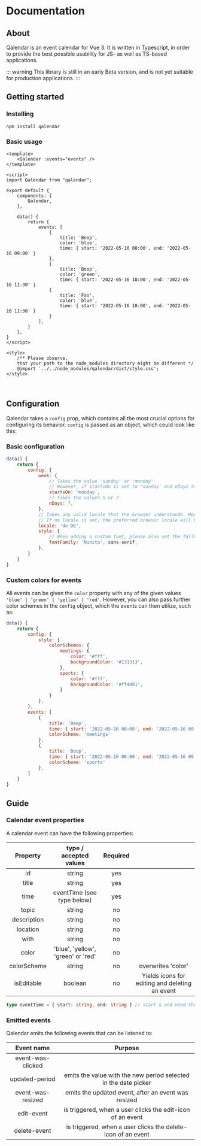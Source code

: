 # Documentation
## About
Qalendar is an event calendar for Vue 3. It is written in Typescript, in order to provide the best possible usability for JS- as well as TS-based applications.

::: warning
This library is still in an early Beta version, and is not yet suitable for production applications.
:::

## Getting started

### Installing

```
npm install qalendar
```

### Basic usage

``` vue
<template>
    <Qalendar :events="events" />
</template>

<script>
import Qalendar from "qalendar";

export default {
    components: {
        Qalendar,
    },

    data() {
        return {
            events: [
                {
                    title: 'Beep',
                    color: 'blue',
                    time: { start: '2022-05-16 08:00', end: '2022-05-16 09:00' }
                },
                {
                    title: 'Boop',
                    color: 'green',
                    time: { start: '2022-05-16 10:00', end: '2022-05-16 11:30' }
                {
                    title: 'Foo',
                    color: 'blue',
                    time: { start: '2022-05-16 10:00', end: '2022-05-16 11:30' }
                }
            ],
        }
    },
}
</script>

<style>
    /** Please observe,
    that your path to the node_modules directory might be different */
    @import '../../node_modules/qalendar/dist/style.css';
</style>
```

<br>

<script setup>
import Qalendar from '../src/Qalendar.vue'
</script>

<Qalendar :selected-date-default="new Date(2022, 4, 16)" :events="[ { title: 'Foo', color: 'blue', time: { start: '2022-05-16 08:00', end: '2022-05-16 09:00' } }, { title: 'Bar', color: 'green', time: { start: '2022-05-16 10:00', end: '2022-05-16 11:30' } }, { title: 'Foo', color: 'blue', time: { start: '2022-05-16 10:00', end: '2022-05-16 11:30' } } ]" />

## Configuration

Qalendar takes a `config` prop, which contains all the most crucial options for configuring its behavior. `config` is passed as an object, which could look like this:

### Basic configuration

``` js
data() {
    return {
        config: {
            week: {
                // Takes the value 'sunday' or 'monday'
                // However, if startsOn is set to 'sunday' and nDays to 5, the week displayed will be Monday - Friday
                startsOn: 'monday',
                // Takes the values 5 or 7.
                nDays: 7,
            },
            // Takes any valid locale that the browser understands. However, not all locales have been thorougly tested in Qalendar
            // If no locale is set, the preferred browser locale will be used
            locale: 'de-DE',
            style: {
                // When adding a custom font, please also set the fallback(s) yourself
                fontFamily: 'Nunito', sans-serif,
            },
        }
    }
}
```

### Custom colors for events

All events can be given the `color` property with any of the given values `'blue' | 'green' | 'yellow' | 'red'`. However, you can also pass further color schemes in the `config` object, which the events can then utilize, such as:

``` js
data() {
    return {
        config: {
            style: {
                colorSchemes: {
                    meetings: {
                        color: '#fff',
                        backgroundColor: '#131313',
                    },
                    sports: {
                        color: '#fff',
                        backgroundColor: '#ff4081',
                    }
                }
            },
        },
        events: [
            {
                title: 'Beep',
                time: { start: '2022-05-16 08:00', end: '2022-05-16 09:00' },
                colorScheme: 'meetings'
            },
            {
                title: 'Boop',
                time: { start: '2022-05-16 08:00', end: '2022-05-16 09:00' },
                colorScheme: 'sports'
            },
        ]
    }
}
```

## Guide

### Calendar event properties
A calendar event can have the following properties:

|   Property    |       type / accepted values       | Required  |                                                 |
|:-------------:|:----------------------------------:|:---------:|:-----------------------------------------------:|
|      id       |               string               |    yes    |                                                 |
|     title     |               string               |    yes    |                                                 |
|     time      |     eventTime (see type below)     |    yes    |                                                 |
|     topic     |               string               |    no     |                                                 |
|  description  |               string               |    no     |                                                 |
|   location    |               string               |    no     |                                                 |
|     with      |               string               |    no     |                                                 |
|     color     | 'blue', 'yellow', 'green' or 'red' |    no     |                                                 |
|  colorScheme  |               string               |    no     |               overwrites 'color'                |
|  isEditable   |              boolean               |    no     | Yields icons for editing and deleting an event  |

``` ts
type eventTime = { start: string, end: string } // start & end need the format YYYY-MM-DD hh:mm
```

### Emitted events
Qalendar emits the following events that can be listened to:

|    Event name     |                             Purpose                             |
|:-----------------:|:---------------------------------------------------------------:|
| event-was-clicked |                                                                 |
|  updated-period   | emits the value with the new period selected in the date picker |
| event-was-resized |       emits the updated event, after an event was resized       |
|    edit-event     |   is triggered, when a user clicks the edit-icon of an event    |
|   delete-event    |  is triggered, when a user clicks the delete-icon of an event   |
